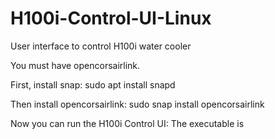 # H100i-Control-UI-Linux
User interface to control H100i water cooler


You must have opencorsairlink.

First, install snap:
  sudo apt install snapd

Then install opencorsairlink:
  sudo snap install opencorsairlink


Now you can run the H100i Control UI:
The executable is 
